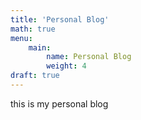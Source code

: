 ```yaml
---
title: 'Personal Blog'
math: true
menu:
    main:
        name: Personal Blog
        weight: 4
draft: true
---
```

this is my personal blog
